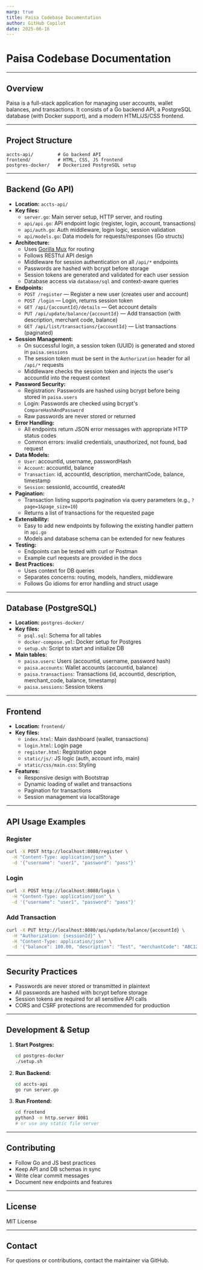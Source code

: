 ```yaml
---
marp: true
title: Paisa Codebase Documentation
author: GitHub Copilot
date: 2025-06-16
---
```


# Paisa Codebase Documentation

---

## Overview

Paisa is a full-stack application for managing user accounts, wallet balances, and transactions. It consists of a Go backend API, a PostgreSQL database (with Docker support), and a modern HTML/JS/CSS frontend.

---

## Project Structure

```
accts-api/         # Go backend API
frontend/          # HTML, CSS, JS frontend
postgres-docker/   # Dockerized PostgreSQL setup
```

---

## Backend (Go API)

- **Location:** `accts-api/`
- **Key files:**
  - `server.go`: Main server setup, HTTP server, and routing
  - `api/api.go`: API endpoint logic (register, login, account, transactions)
  - `api/auth.go`: Auth middleware, login logic, session validation
  - `api/models.go`: Data models for requests/responses (Go structs)
- **Architecture:**
  - Uses [Gorilla Mux](https://github.com/gorilla/mux) for routing
  - Follows RESTful API design
  - Middleware for session authentication on all `/api/*` endpoints
  - Passwords are hashed with bcrypt before storage
  - Session tokens are generated and validated for each user session
  - Database access via `database/sql` and context-aware queries
- **Endpoints:**
  - `POST /register` — Register a new user (creates user and account)
  - `POST /login` — Login, returns session token
  - `GET /api/{accountId}/details` — Get account details
  - `PUT /api/update/balance/{accountId}` — Add transaction (with description, merchant code, balance)
  - `GET /api/list/transactions/{accountId}` — List transactions (paginated)
- **Session Management:**
  - On successful login, a session token (UUID) is generated and stored in `paisa.sessions`
  - The session token must be sent in the `Authorization` header for all `/api/*` requests
  - Middleware checks the session token and injects the user's accountId into the request context
- **Password Security:**
  - Registration: Passwords are hashed using bcrypt before being stored in `paisa.users`
  - Login: Passwords are checked using bcrypt's `CompareHashAndPassword`
  - Raw passwords are never stored or returned
- **Error Handling:**
  - All endpoints return JSON error messages with appropriate HTTP status codes
  - Common errors: invalid credentials, unauthorized, not found, bad request
- **Data Models:**
  - `User`: accountId, username, passwordHash
  - `Account`: accountId, balance
  - `Transaction`: id, accountId, description, merchantCode, balance, timestamp
  - `Session`: sessionId, accountId, createdAt
- **Pagination:**
  - Transaction listing supports pagination via query parameters (e.g., `?page=1&page_size=10`)
  - Returns a list of transactions for the requested page
- **Extensibility:**
  - Easy to add new endpoints by following the existing handler pattern in `api.go`
  - Models and database schema can be extended for new features
- **Testing:**
  - Endpoints can be tested with curl or Postman
  - Example curl requests are provided in the docs
- **Best Practices:**
  - Uses context for DB queries
  - Separates concerns: routing, models, handlers, middleware
  - Follows Go idioms for error handling and struct usage

---

## Database (PostgreSQL)

- **Location:** `postgres-docker/`
- **Key files:**
  - `psql.sql`: Schema for all tables
  - `docker-compose.yml`: Docker setup for Postgres
  - `setup.sh`: Script to start and initialize DB
- **Main tables:**
  - `paisa.users`: Users (accountid, username, password hash)
  - `paisa.accounts`: Wallet accounts (accountid, balance)
  - `paisa.transactions`: Transactions (id, accountid, description, merchant_code, balance, timestamp)
  - `paisa.sessions`: Session tokens

---

## Frontend

- **Location:** `frontend/`
- **Key files:**
  - `index.html`: Main dashboard (wallet, transactions)
  - `login.html`: Login page
  - `register.html`: Registration page
  - `static/js/`: JS logic (auth, account info, main)
  - `static/css/main.css`: Styling
- **Features:**
  - Responsive design with Bootstrap
  - Dynamic loading of wallet and transactions
  - Pagination for transactions
  - Session management via localStorage

---

## API Usage Examples

### Register
```sh
curl -X POST http://localhost:8080/register \
  -H "Content-Type: application/json" \
  -d '{"username": "user1", "password": "pass"}'
```

### Login
```sh
curl -X POST http://localhost:8080/login \
  -H "Content-Type: application/json" \
  -d '{"username": "user1", "password": "pass"}'
```

### Add Transaction
```sh
curl -X PUT http://localhost:8080/api/update/balance/{accountId} \
  -H "Authorization: {sessionId}" \
  -H "Content-Type: application/json" \
  -d '{"balance": 100.00, "description": "Test", "merchantCode": "ABC123"}'
```

---

## Security Practices

- Passwords are never stored or transmitted in plaintext
- All passwords are hashed with bcrypt before storage
- Session tokens are required for all sensitive API calls
- CORS and CSRF protections are recommended for production

---

## Development & Setup

1. **Start Postgres:**
   ```sh
   cd postgres-docker
   ./setup.sh
   ```
2. **Run Backend:**
   ```sh
   cd accts-api
   go run server.go
   ```
3. **Run Frontend:**
   ```sh
   cd frontend
   python3 -m http.server 8081
   # or use any static file server
   ```

---

## Contributing

- Follow Go and JS best practices
- Keep API and DB schemas in sync
- Write clear commit messages
- Document new endpoints and features

---

## License

MIT License

---

## Contact

For questions or contributions, contact the maintainer via GitHub.
